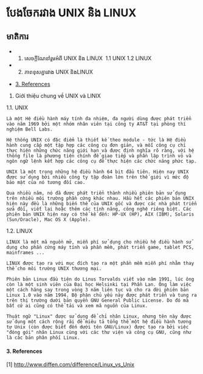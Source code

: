 # បែងចែករវាង UNIX និង LINUX

## មាតិការ

- 1. សេចក្ដីណែនាំរួមអំពី UNIX​ និង LINUX
​  1.1 UNIX
  1.2 LINUX

- 2. ភាពខុសគ្នារវាង UNIX និងLINUX

- [3. References](#ref)


1. Giới thiệu chung về UNIX và LINIX

1.1. UNIX

    Là một Hệ điều hành máy tính đa nhiệm, đa người dùng được phát triển vào năm 1969 bởi một nhóm nhân viên tại công ty AT&T tại phòng thí nghiệm Bell Labs.

    Hệ thống UNIX có đặc điểm là thiết kế theo module - tức là Hệ điều hành cung cấp một tập hợp các công cụ đơn giản, và mỗi công cụ chỉ thực hiện những chức năng giới hạn và được định nghĩa rõ ràng, với hệ thống file là phương tiện chính để giao tiếp và phần lập trình vỏ và ngôn ngữ lệnh kết hợp các công cụ để thực hiện các chức năng phức tạp.

    UNIX là một trong những hệ điều hành 64 bit đầu tiên. Hiện nay UNIX được sử dụng bởi nhiều công ty tập đoàn lớn trên thế giới vì mức độ bảo mật của nó tương đối cao.

    Qua nhiều năm, nó đã được phát triển thành nhiều phiên bản sử dụng trên nhiều môi trường phần cứng khác nhau. Hầu hết các phiên bản UNIX hiện này đều là những biến thể của UNIX gốc và được các nhà phát triển sửa đổi, viết lại hoặc thêm các tính năng, công nghệ riêng biệt. Các phiên bản UNIX hiện nay có thể kể đến: HP-UX (HP), AIX (IBM), Solaris (Sun/Oracle), Mac OS X (Apple).

1.2. LINUX

    LINUX là một mã nguồn mở, miễn phí sử dụng cho nhiều hệ điều hành sử dụng cho phần cứng máy tính và phần mềm, phát triển game, tablet PCS, mainframes ...

    LINUX được tạo ra với mục đích tạo ra một phần mềm miễn phí nhằm thay thế cho môi trường UNIX thương mại.

    Phiên bản Linux đầu tiên do Linus Torvalds viết vào năm 1991, lúc ông còn là một sinh viên của Đại học Helsinki tại Phần Lan. Ông làm việc một cách hăng say trong vòng 3 năm liên tục và cho ra đời phiên bản Linux 1.0 vào năm 1994. Bộ phận chủ yếu này được phát triển và tung ra trên thị trường dưới bản quyền GNU General Public License. Do đó mà bất cứ ai cũng có thể tải và xem mã nguồn của Linux.

    Thuật ngữ "Linux" được sử dụng để chỉ nhân Linux, nhưng tên này được sử dụng một cách rộng rãi để miêu tả tổng thể một hệ điều hành tương tự Unix (còn được biết đến dưới tên GNU/Linux) được tạo ra bởi việc "đóng gói" nhân Linux cùng với các thư viện và công cụ GNU, cũng như là các bản phân phối Linux.

#### <a name="ref">3. References</a>
[1] http://www.diffen.com/difference/Linux_vs_Unix
